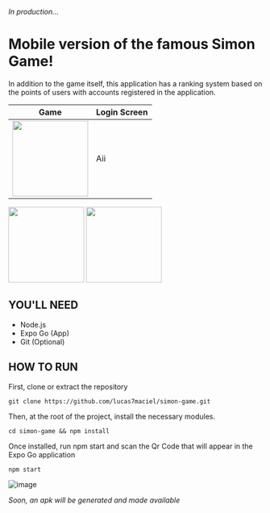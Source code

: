 _In production..._

# Mobile version of the famous Simon Game!
In addition to the game itself, this application has a ranking system based on the points of users with accounts registered in the application.

| Game                                                                                             | Login Screen           |
| ------------------------------------------------------------------------------------------------ | ---------------------- |
| <img src="https://i.pinimg.com/736x/07/86/f0/0786f079ccb88d1bbdeb2d642fc7590d.jpg" width='150' > | Aii                    |

<img src="https://i.pinimg.com/736x/07/63/ba/0763ba9600b4e56aa6abd9a1e0a9bc2e.jpg" width='150' >
<img src="https://i.pinimg.com/736x/3d/b4/42/3db442b445079cefe9b031ad234dd9fc.jpg" width='150' >

## YOU'LL NEED
- Node.js
- Expo Go (App)
- Git (Optional)

## HOW TO RUN
First, clone or extract the repository
```
git clone https://github.com/lucas7maciel/simon-game.git
```

Then, at the root of the project, install the necessary modules.
```
cd simon-game && npm install
```

Once installed, run npm start and scan the Qr Code that will appear in the Expo Go application
```
npm start
```
![image](https://github.com/lucas7maciel/simon-game/assets/80663597/97928c99-eddb-4fdf-9be6-c78d1e94e27e)

_Soon, an apk will be generated and made available_


